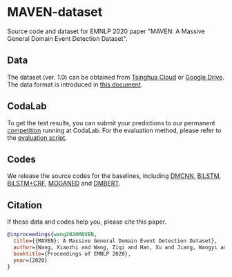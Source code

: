 # MAVEN-dataset
Source code and dataset for EMNLP 2020 paper "MAVEN: A Massive General Domain Event Detection Dataset".

## Data

The dataset (ver. 1.0) can be obtained from [Tsinghua Cloud](https://cloud.tsinghua.edu.cn/d/874e0ad810f34272a03b/) or [Google Drive](https://drive.google.com/drive/folders/19Q0lqJE6A98OLnRqQVhbX3e6rG4BVGn8?usp=sharing). The data format is introduced in [this document](DataFormat.md).

## CodaLab

To get the test results, you can submit your predictions to our permanent [competition](https://competitions.codalab.org/competitions/27320) running at CodaLab. For the evaluation method, please refer to the [evaluation script](evaluate.py).

## Codes

We release the source codes for the baselines, including [DMCNN](baselines/DMCNN_BiLSTM_(CRF)), [BiLSTM](baselines/DMCNN_BiLSTM_(CRF)), [BiLSTM+CRF](baselines/DMCNN_BiLSTM_(CRF)), [MOGANED](baselines/MOGANED) and [DMBERT](baselines/DMBERT).

## Citation

If these data and codes help you, please cite this paper.

```bib
@inproceedings{wang2020MAVEN,
  title={{MAVEN}: A Massive General Domain Event Detection Dataset},
  author={Wang, Xiaozhi and Wang, Ziqi and Han, Xu and Jiang, Wangyi and Han, Rong and Liu, Zhiyuan and Li, Juanzi and Li, Peng and Lin, Yankai and Zhou, Jie},
  booktitle={Proceedings of EMNLP 2020},
  year={2020}
}
```



